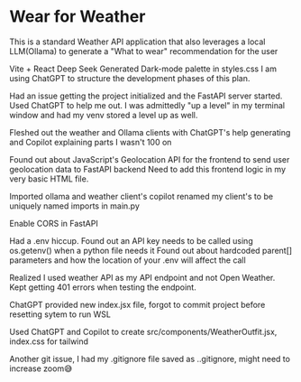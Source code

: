 # Wear for Weather
This is a standard Weather API application that also leverages a local LLM(Ollama) to generate a "What to wear" recommendation for the user

Vite + React
Deep Seek Generated Dark-mode palette in styles.css
I am using ChatGPT to structure the development phases of this plan. 

Had an issue getting the project initialized and the FastAPI server started. Used ChatGPT to help me out. I was admittedly "up a level" in my terminal window and had my venv stored a level up as well.

Fleshed out the weather and Ollama clients with ChatGPT's help generating and Copilot explaining parts I wasn't 100 on

Found out about JavaScript's Geolocation API for the frontend to send user geolocation data to FastAPI backend
Need to add this frontend logic in my very basic HTML file.

Imported ollama and weather client's copilot renamed my client's to be uniquely named imports in main.py

Enable CORS in FastAPI

Had a .env hiccup. Found out an API key needs to be called using os.getenv() when a python file needs it
Found out about hardcoded parent[] parameters and how the location of your .env will affect the call

Realized I used weather API as my API endpoint and not Open Weather. Kept getting 401 errors when testing the endpoint.

ChatGPT provided new index.jsx file, forgot to commit project before resetting sytem to run WSL

Used ChatGPT and Copilot to create  src/components/WeatherOutfit.jsx, index.css for tailwind

Another git issue, I had my .gitignore file saved as ..gitignore, might need to increase zoom😅
